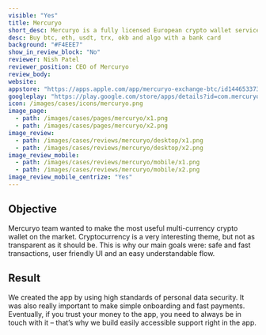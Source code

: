 ```yaml
---
visible: "Yes"
title: Mercuryo
short_desc: Mercuryo is a fully licensed European crypto wallet service which allows you to exchange your cryptocurrency in a few clicks.
desc: Buy btc, eth, usdt, trx, okb and algo with a bank card
background: "#F4EEE7"
show_in_review_block: "No"
reviewer: Nish Patel
reviewer_position: CEO of Mercuryo
review_body: 
website: 
appstore: "https://apps.apple.com/app/mercuryo-exchange-btc/id1446533733"
googleplay: "https://play.google.com/store/apps/details?id=com.mercuryo.app"
icon: /images/cases/icons/mercuryo.png
image_page:
  - path: /images/cases/pages/mercuryo/x1.png
  - path: /images/cases/pages/mercuryo/x2.png
image_review:
  - path: /images/cases/reviews/mercuryo/desktop/x1.png
  - path: /images/cases/reviews/mercuryo/desktop/x2.png
image_review_mobile:
  - path: /images/cases/reviews/mercuryo/mobile/x1.png
  - path: /images/cases/reviews/mercuryo/mobile/x2.png
image_review_mobile_centrize: "Yes"
---
```

## Objective
Mercuryo team wanted to make the most useful multi-currency crypto wallet on the market. Cryptocurrency is a very interesting theme, but not as transparent as it should be. This is why our main goals were: safe and fast transactions, user friendly UI and an easy understandable flow.

## Result
We created the app by using high standards of personal data security. It was also really important to make simple onboarding and fast payments. Eventually, if you trust your money to the app, you need to always be in touch with it – that’s why we build easily accessible support right in the app.
